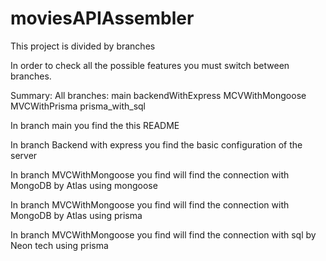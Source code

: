 # moviesAPIAssembler

This project is divided by branches

In order to check all the possible features you must switch between branches.

Summary:
All branches:
    main
    backendWithExpress
    MCVWithMongoose
    MVCWithPrisma
    prisma_with_sql


In branch main you find the this README

In branch Backend with express you find the basic configuration of the server

In branch MVCWithMongoose you find will find the connection with MongoDB by Atlas using mongoose

In branch MVCWithMongoose you find will find the connection with MongoDB by Atlas using prisma

In branch MVCWithMongoose you find will find the connection with sql by Neon tech using prisma